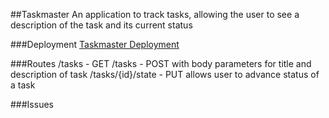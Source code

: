 ##Taskmaster
An application to track tasks, allowing the user to see a description of the task and its current status

###Deployment
[Taskmaster Deployment](taskmastereb-dev.us-west-2.elasticbeanstalk.com)

###Routes
    /tasks            - GET
    /tasks            - POST with body parameters for title and description of task
    /tasks/{id}/state - PUT allows user to advance status of a task

###Issues

